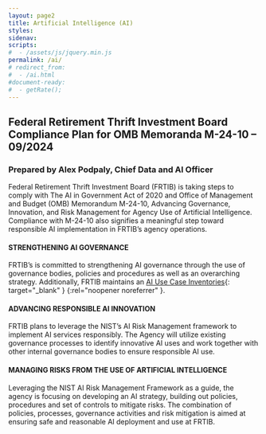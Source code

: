 ```yaml
---
layout: page2
title: Artificial Intelligence (AI)
styles:
sidenav:
scripts:
#  - /assets/js/jquery.min.js
permalink: /ai/
# redirect_from:
#  - /ai.html
#document-ready:
#  - getRate();
---
```


## Federal Retirement Thrift Investment Board Compliance Plan for OMB Memoranda M-24-10 – 09/2024

### Prepared by Alex Podpaly, Chief Data and AI Officer  

Federal Retirement Thrift Investment Board (FRTIB) is taking steps to comply with The AI in Government Act of 2020 and Office of Management and Budget (OMB) Memorandum M-24-10, Advancing Governance, Innovation, and Risk Management for Agency Use of Artificial Intelligence. Compliance with M-24-10 also signifies a meaningful step toward responsible AI implementation in FRTIB’s agency operations.

#### STRENGTHENING AI GOVERNANCE
FRTIB’s is committed to strengthening AI governance through the use of governance bodies, policies and procedures as well as an overarching strategy. Additionally, FRTIB maintains an [AI Use Case Inventories](https://www.frtib.gov/data/ai_inventory/){: target="_blank" } {:rel="noopener noreferrer" }.

#### ADVANCING RESPONSIBLE AI INNOVATION
FRTIB plans to leverage the NIST’s AI Risk Management framework to implement AI services responsibly. The Agency will utilize existing governance processes to identify innovative AI uses and work together with other internal governance bodies to ensure responsible AI use.

#### MANAGING RISKS FROM THE USE OF ARTIFICIAL INTELLIGENCE
Leveraging the NIST AI Risk Management Framework as a guide, the agency is focusing on developing an AI strategy, building out policies, procedures and set of controls to mitigate risks.  The combination of policies, processes, governance activities and risk mitigation is aimed at ensuring safe and reasonable AI deployment and use at FRTIB.





<!-- CONTENT END -->
